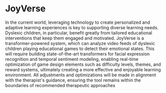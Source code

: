 # JoyVerse
In the current world, leveraging technology to create personalized and adaptive learning experiences
is key to supporting diverse learning needs. Dyslexic children, in particular, benefit greatly from
tailored educational interventions that keep them engaged and motivated.
JoyVerse is a transformer-powered system, which can analyze video feeds of dyslexic children
playing educational games to detect their emotional states.
This will require building state-of-the-art transformers for facial expression recognition and temporal
sentiment modeling, enabling real-time optimization of game design elements such as difficulty levels,
themes, and reward systems, ultimately creating a more effective and enjoyable learning environment.
All adjustments and optimizations will be made in alignment with the therapist's guidance, ensuring
the tool remains within the boundaries of recommended therapeutic approaches

